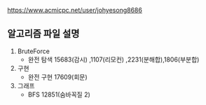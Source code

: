 https://www.acmicpc.net/user/johyesong8686

## 알고리즘 파일 설명

1. BruteForce
   - 완전 탐색 
      15683(감시) ,1107(리모컨) ,2231(분해합),1806(부분합)
2. 구현
   - 완전 구현
      17609(회문)
3. 그래프
   - BFS
      12851(숨바꼭질 2)

       





